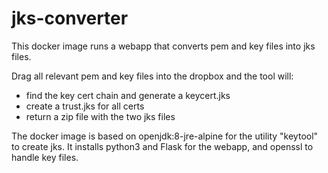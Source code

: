 # jks-converter

This docker image runs a webapp that converts pem and key files into jks files.

Drag all relevant pem and key files into the dropbox and the tool will:
- find the key cert chain and generate a keycert.jks
- create a trust.jks for all certs
- return a zip file with the two jks files

The docker image is based on openjdk:8-jre-alpine for the utility "keytool" to create jks.
It installs python3 and Flask for the webapp, and openssl to handle key files.

